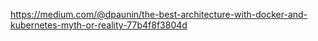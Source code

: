 https://medium.com/@dpaunin/the-best-architecture-with-docker-and-kubernetes-myth-or-reality-77b4f8f3804d